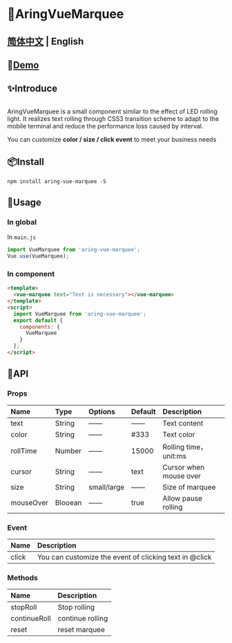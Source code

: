 # 🌈AringVueMarquee

## [简体中文](./README.md) | English

## 🎈[Demo](http://aring1998.gitee.io/vue-marquee)

## ✨Introduce
<img src="http://aring.3vfree.net/my-img/demo.gif" alt="" />

AringVueMarquee is a small component similar to the effect of LED rolling light. It realizes text rolling through CSS3 transition scheme to adapt to the mobile terminal and reduce the performance loss caused by interval.

You can customize **color / size / click event** to meet your business needs

## 📦Install
```
npm install aring-vue-marquee -S
```

## 🔨Usage

### In global
In `main.js`
```JavaScript
import VueMarquee from 'aring-vue-marquee';
Vue.use(VueMarquee);
```

### In component
```HTML
<template>
  <vue-marquee text="Text is necessary"></vue-marquee>
</template>
<script>
  import VueMarquee from 'aring-vue-marquee';
  export default {
    components: {
      VueMarquee
    }
  };
</script>
```

## 🎨API

### Props
| Name | Type | Options | Default | Description |
| :----- | :----- | :----- | :----- | :----- |
| text | String | —— | —— | Text content |
| color | String | —— | #333 | Text color |
| rollTime | Number | —— | 15000 | Rolling time，unit:ms |
| cursor | String | —— | text | Cursor when mouse over |
| size | String | small/large | —— | Size of marquee |
| mouseOver | Blooean | —— | true | Allow pause rolling |

### Event
| Name | Description |
| :----- | :----- |
| click | You can customize the event of clicking text in @click |

### Methods
| Name | Description |
| :----- | :----- |
| stopRoll | Stop rolling |
| continueRoll | continue rolling |
| reset | reset marquee |